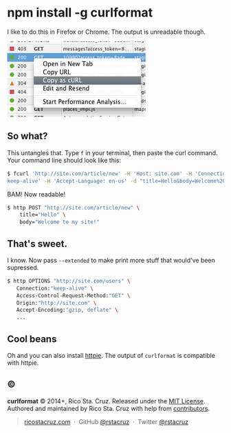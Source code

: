 # npm install -g curlformat

I like to do this in Firefox or Chrome. The output is unreadable though.

![image](etc/curl.png)

So what?
--------

This untangles that. Type `f` in your terminal, then paste the curl command.
Your command line should look like this:

```sh
$ fcurl 'http://site.com/article/new' -H 'Host: site.com' -H 'Connection: 
keep-alive' -H 'Accept-Language: en-us' -d "title=Hello&body=Welcome%20to%20" ...
```

BAM! Now readable!

```sh
$ http POST "http://site.com/article/new" \
    title="Hello" \
    body="Welcome to my site!"
```

That's sweet.
-------------

I know. Now pass `--extended` to make print more stuff that would've been supressed.

```sh
$ http OPTIONS "http://site.com/users" \
   Connection:"keep-alive" \
   Access-Control-Request-Method:"GET" \
   Origin:"http://site.com" \
   Accept-Encoding:"gzip, deflate" \
   ...
```

Cool beans
----------

Oh and you can also install [httpie]. The output of `curlformat` is compatible with httpie.

[httpie]: http://httpie.org

## :copyright:

**curlformat** © 2014+, Rico Sta. Cruz. Released under the [MIT License].<br>
Authored and maintained by Rico Sta. Cruz with help from [contributors].

> [ricostacruz.com](http://ricostacruz.com) &nbsp;&middot;&nbsp;
> GitHub [@rstacruz](https://github.com/rstacruz) &nbsp;&middot;&nbsp;
> Twitter [@rstacruz](https://twitter.com/rstacruz)

[MIT License]: http://mit-license.org/
[contributors]: http://github.com/rstacruz/curlformat/contributors
